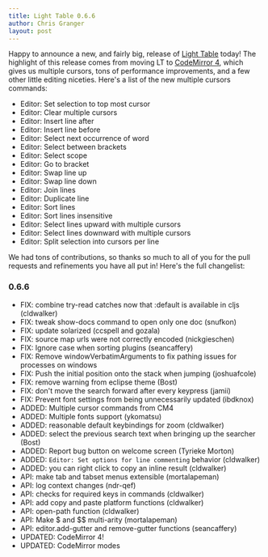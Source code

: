 ```yaml
---
title: Light Table 0.6.6
author: Chris Granger
layout: post
---
```


Happy to announce a new, and fairly big, release of [Light Table][lt] today! The highlight of this release comes from moving LT to [CodeMirror 4][cm], which gives us multiple cursors, tons of performance improvements, and a few other little editing niceties. Here's a list of the new multiple cursors commands:

* Editor: Set selection to top most cursor
* Editor: Clear multiple cursors
* Editor: Insert line after
* Editor: Insert line before
* Editor: Select next occurrence of word
* Editor: Select between brackets
* Editor: Select scope
* Editor: Go to bracket
* Editor: Swap line up
* Editor: Swap line down
* Editor: Join lines
* Editor: Duplicate line
* Editor: Sort lines
* Editor: Sort lines insensitive
* Editor: Select lines upward with multiple cursors
* Editor: Select lines downward with multiple cursors
* Editor: Split selection into cursors per line

We had tons of contributions, so thanks so much to all of you for the pull requests and refinements you have all put in! Here's the full changelist:

### 0.6.6

* FIX: combine try-read catches now that :default is available in cljs (cldwalker)
* FIX: tweak show-docs command to open only one doc (snufkon)
* FIX: update solarized (ccspell and gozala)
* FIX: source map urls were not correctly encoded (nickgieschen)
* FIX: Ignore case when sorting plugins (seancaffery)
* FIX: Remove windowVerbatimArguments to fix pathing issues for processes on windows
* FIX: Push the initial position onto the stack when jumping (joshuafcole)
* FIX: remove warning from eclipse theme (Bost)
* FIX: don't move the search forward after every keypress (jamii)
* FIX: Prevent font settings from being unnecessarily updated (ibdknox)
* ADDED: Multiple cursor commands from CM4
* ADDED: Multiple fonts support (ykomatsu)
* ADDED: reasonable default keybindings for zoom (cldwalker)
* ADDED: select the previous search text when bringing up the searcher (Bost)
* ADDED: Report bug button on welcome screen (Tyrieke Morton)
* ADDED: `Editor: Set options for line commenting` behavior (cldwalker)
* ADDED: you can right click to copy an inline result (cldwalker)
* API: make tab and tabset menus extensible (mortalapeman)
* API: log context changes (ndr-qef)
* API: checks for required keys in commands (cldwalker)
* API: add copy and paste platform functions (cldwalker)
* API: open-path function (cldwalker)
* API: Make $ and $$ multi-arity (mortalapeman)
* API: editor.add-gutter and remove-gutter functions (seancaffery)
* UPDATED: CodeMirror 4!
* UPDATED: CodeMirror modes

[lt]: http://www.lighttable.com
[cm]: http://codemirror.net/
